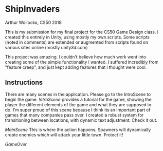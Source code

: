 # ShipInvaders
Arthur Wollocko, CS50 2018

This is my submission for my final project for the CS50 Game Design class.
I created this entirely in Unity, using mostly my own scripts. Some scripts (noted in comments) are extended or augmented from scripts 
found on various sites online (mostly unity3d.com)

This project was amazing. I couldn't believe how much work went into creating some of the simple functionality I wanted.
I suffered incredibly from "feature creep", and just kept adding features that i thought were cool.

## Instructions
There are many scenes in the application. Please go to the IntroScene to begin the game.
*IntroScene* provides a tutorial for the game, showing the player the different elements of the game and what they are supposed to do.
I'm super proud of this scene because I think its an important part of games that many companies pass over. I created a robust system
for transitioning between locations, with dynamic text adjustment. Check it out.

*MainScene* This is where the action happens. Spawners will dynamically create enemies which will attack your little town. Protect it!

*GameOver*
